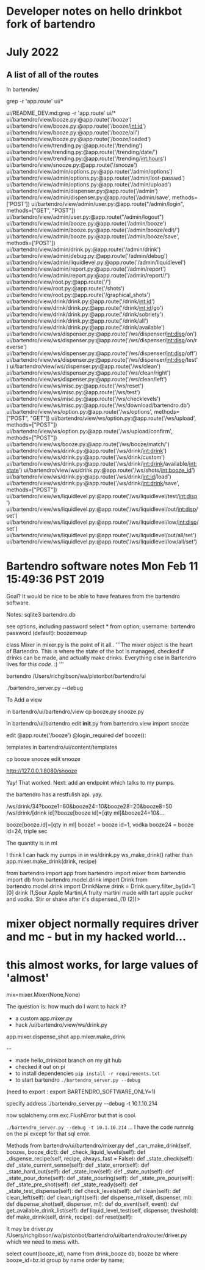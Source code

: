 # Developer notes on hello drinkbot fork of bartendro

#  July 2022

## A list of all of the routes

In bartender/

grep -r 'app.route' ui/*


ui/README_DEV.md:grep -r 'app.route' ui/*
ui/bartendro/view/booze.py:@app.route('/booze')
ui/bartendro/view/booze.py:@app.route('/booze/<int:id>')
ui/bartendro/view/booze.py:@app.route('/booze/all')
ui/bartendro/view/booze.py:@app.route('/booze/loaded')
ui/bartendro/view/trending.py:@app.route('/trending')
ui/bartendro/view/trending.py:@app.route('/trending/date/')
ui/bartendro/view/trending.py:@app.route('/trending/<int:hours>')
ui/bartendro/view/snooze.py:@app.route('/snooze')
ui/bartendro/view/admin/options.py:@app.route('/admin/options')
ui/bartendro/view/admin/options.py:@app.route('/admin/lost-passwd')
ui/bartendro/view/admin/options.py:@app.route('/admin/upload')
ui/bartendro/view/admin/dispenser.py:@app.route('/admin')
ui/bartendro/view/admin/dispenser.py:@app.route('/admin/save', methods=['POST'])
ui/bartendro/view/admin/user.py:@app.route("/admin/login", methods=["GET", "POST"])
ui/bartendro/view/admin/user.py:@app.route("/admin/logout")
ui/bartendro/view/admin/booze.py:@app.route('/admin/booze')
ui/bartendro/view/admin/booze.py:@app.route('/admin/booze/edit/<id>')
ui/bartendro/view/admin/booze.py:@app.route('/admin/booze/save', methods=['POST'])
ui/bartendro/view/admin/drink.py:@app.route('/admin/drink')
ui/bartendro/view/admin/debug.py:@app.route('/admin/debug')
ui/bartendro/view/admin/liquidlevel.py:@app.route('/admin/liquidlevel')
ui/bartendro/view/admin/report.py:@app.route('/admin/report')
ui/bartendro/view/admin/report.py:@app.route('/admin/report/<begin>/<end>')
ui/bartendro/view/root.py:@app.route('/')
ui/bartendro/view/root.py:@app.route('/shots')
ui/bartendro/view/root.py:@app.route('/graphical_shots')
ui/bartendro/view/drink/drink.py:@app.route('/drink/<int:id>')
ui/bartendro/view/drink/drink.py:@app.route('/drink/<int:id>/go')
ui/bartendro/view/drink/drink.py:@app.route('/drink/sobriety')
ui/bartendro/view/drink/drink.py:@app.route('/drink/all')
ui/bartendro/view/drink/drink.py:@app.route('/drink/available')
ui/bartendro/view/ws/dispenser.py:@app.route('/ws/dispenser/<int:disp>/on')
ui/bartendro/view/ws/dispenser.py:@app.route('/ws/dispenser/<int:disp>/on/reverse')
ui/bartendro/view/ws/dispenser.py:@app.route('/ws/dispenser/<int:disp>/off')
ui/bartendro/view/ws/dispenser.py:@app.route('/ws/dispenser/<int:disp>/test')
ui/bartendro/view/ws/dispenser.py:@app.route('/ws/clean')
ui/bartendro/view/ws/dispenser.py:@app.route('/ws/clean/right')
ui/bartendro/view/ws/dispenser.py:@app.route('/ws/clean/left')
ui/bartendro/view/ws/misc.py:@app.route('/ws/reset')
ui/bartendro/view/ws/misc.py:@app.route('/ws/test')
ui/bartendro/view/ws/misc.py:@app.route('/ws/checklevels')
ui/bartendro/view/ws/misc.py:@app.route('/ws/download/bartendro.db')
ui/bartendro/view/ws/option.py:@app.route('/ws/options', methods=["POST", "GET"])
ui/bartendro/view/ws/option.py:@app.route('/ws/upload', methods=["POST"])
ui/bartendro/view/ws/option.py:@app.route('/ws/upload/confirm', methods=["POST"])
ui/bartendro/view/ws/booze.py:@app.route('/ws/booze/match/<str>')
ui/bartendro/view/ws/drink.py:@app.route('/ws/drink/<int:drink>')
ui/bartendro/view/ws/drink.py:@app.route('/ws/drink/custom')
ui/bartendro/view/ws/drink.py:@app.route('/ws/drink/<int:drink>/available/<int:state>')
ui/bartendro/view/ws/drink.py:@app.route('/ws/shots/<int:booze_id>')
ui/bartendro/view/ws/drink.py:@app.route('/ws/drink/<int:id>/load')
ui/bartendro/view/ws/drink.py:@app.route('/ws/drink/<int:drink>/save', methods=["POST"])
ui/bartendro/view/ws/liquidlevel.py:@app.route('/ws/liquidlevel/test/<int:disp>')
ui/bartendro/view/ws/liquidlevel.py:@app.route('/ws/liquidlevel/out/<int:disp>/set')
ui/bartendro/view/ws/liquidlevel.py:@app.route('/ws/liquidlevel/low/<int:disp>/set')
ui/bartendro/view/ws/liquidlevel.py:@app.route('/ws/liquidlevel/out/all/set')
ui/bartendro/view/ws/liquidlevel.py:@app.route('/ws/liquidlevel/low/all/set')



# Bartendro software notes Mon Feb 11 15:49:36 PST 2019


Goal? It would be nice to be able to have features from the bartendro software.

Notes:
sqlite3 bartendro.db

see options, including password
select * from option;
username: bartendro
password (default): boozemeup

class Mixer in mixer.py is the point of it all..
'''The mixer object is the heart of Bartendro. This is where the state of the bot
is managed, checked if drinks can be made, and actually make drinks. Everything
else in Bartendro lives for *this* *code*. :) '''

bartendro
/Users/richgibson/wa/pistonbot/bartendro/ui

 ./bartendro_server.py --debug

To Add a view

in bartendro/ui/bartendro/view
cp booze.py snooze.py

in bartendro/ui/bartendro
edit __init__.py
from bartendro.view import snooze

edit 
 @app.route('/booze')
 @login_required
 def booze():

templates in 
bartendro/ui/content/templates

cp booze snooze
edit snooze

http://127.0.0.1:8080/snooze

Yay! That worked.
Next: add an endpoint which talks to my pumps.

the bartendro has a restfulish api. yay.

/ws/drink/34?booze1=60&booze24=10&booze28=20&booze8=50
/ws/drink/[drink id]?booze[booze id]=[qty ml]&booze24=10&...

booze[booze.id]=[qty in ml]
booze1 = booze id=1, vodka
booze24 = booze id=24, triple sec

The quantity is in ml

I think I can hack my pumps in in ws/drink.py ws_make_drink()
rather than app.mixer.make_drink(drink, recipe)

from bartendro import app
from bartendro import mixer
from bartendro import db
from bartendro.model.drink import Drink
from bartendro.model.drink import DrinkName
drink = Drink.query.filter_by(id=1)[0]
drink
<Drink>(1,Sour Apple Martini,A fruity martini made with tart apple pucker and vodka. Stir or shake after it's dispensed.,<DrinkBooze>(1) <DrinkBooze>(2))>
# mixer object normally requires driver and mc - but in my hacked world...
# this almost works, for large values of 'almost'
mix=mixer.Mixer(None,None)


The question is: how much do I want to hack it?
- a custom app.mixer.py
- hack /ui/bartendro/view/ws/drink.py


app.mixer.dispense_shot
app.mixer.make_drink


--
- made hello_drinkbot branch on my git hub
- checked it out on pi
- to install dependencies
```pip install -r requirements.txt```
- to start bartendro
```./bartendro_server.py --debug```

(need to export :
export BARTENDRO_SOFTWARE_ONLY=1)

specify address
./bartendro_server.py --debug -t 10.1.10.214

now sqlalchemy.orm.exc.FlushError
but that is cool. 

```./bartendro_server.py --debug -t 10.1.10.214```
...
I have the code runnnig on the pi except for that sql error. 


Methods from bartendro/ui/bartendro/mixer.py
    def _can_make_drink(self, boozes, booze_dict):
    def _check_liquid_levels(self):
    def _dispense_recipe(self, recipe, always_fast = False):
    def _state_check(self):
    def _state_current_sense(self):
    def _state_error(self):
    def _state_hard_out(self):
    def _state_low(self):
    def _state_out(self):
    def _state_pour_done(self):
    def _state_pouring(self):
    def _state_pre_pour(self):
    def _state_pre_shot(self):
    def _state_ready(self):
    def _state_test_dispense(self):
    def check_levels(self):
    def clean(self):
    def clean_left(self):
    def clean_right(self):
    def dispense_ml(self, dispenser, ml):
    def dispense_shot(self, dispenser, ml):
    def do_event(self, event):
    def get_available_drink_list(self):
    def liquid_level_test(self, dispenser, threshold):
    def make_drink(self, drink, recipe):
    def reset(self):

It may be driver.py /Users/richgibson/wa/pistonbot/bartendro/ui/bartendro/router/driver.py
which we need to mess with.

select count(booze_id), name from drink_booze db, booze bz  where booze_id=bz.id group by name order by name;

